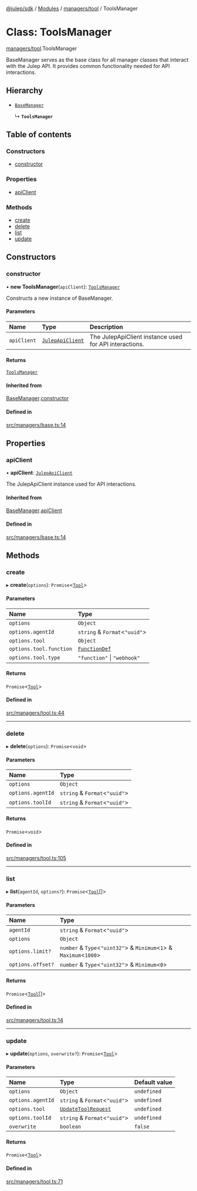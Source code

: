 [@julep/sdk](../README.md) / [Modules](../modules.md) / [managers/tool](../modules/managers_tool.md) / ToolsManager

# Class: ToolsManager

[managers/tool](../modules/managers_tool.md).ToolsManager

BaseManager serves as the base class for all manager classes that interact with the Julep API.
It provides common functionality needed for API interactions.

## Hierarchy

- [`BaseManager`](managers_base.BaseManager.md)

  ↳ **`ToolsManager`**

## Table of contents

### Constructors

- [constructor](managers_tool.ToolsManager.md#constructor)

### Properties

- [apiClient](managers_tool.ToolsManager.md#apiclient)

### Methods

- [create](managers_tool.ToolsManager.md#create)
- [delete](managers_tool.ToolsManager.md#delete)
- [list](managers_tool.ToolsManager.md#list)
- [update](managers_tool.ToolsManager.md#update)

## Constructors

### constructor

• **new ToolsManager**(`apiClient`): [`ToolsManager`](managers_tool.ToolsManager.md)

Constructs a new instance of BaseManager.

#### Parameters

| Name | Type | Description |
| :------ | :------ | :------ |
| `apiClient` | [`JulepApiClient`](api_JulepApiClient.JulepApiClient.md) | The JulepApiClient instance used for API interactions. |

#### Returns

[`ToolsManager`](managers_tool.ToolsManager.md)

#### Inherited from

[BaseManager](managers_base.BaseManager.md).[constructor](managers_base.BaseManager.md#constructor)

#### Defined in

[src/managers/base.ts:14](https://github.com/julep-ai/julep/blob/1aacc650d71dfc8cc6e2993599c2493784d992ef/sdks/ts/src/managers/base.ts#L14)

## Properties

### apiClient

• **apiClient**: [`JulepApiClient`](api_JulepApiClient.JulepApiClient.md)

The JulepApiClient instance used for API interactions.

#### Inherited from

[BaseManager](managers_base.BaseManager.md).[apiClient](managers_base.BaseManager.md#apiclient)

#### Defined in

[src/managers/base.ts:14](https://github.com/julep-ai/julep/blob/1aacc650d71dfc8cc6e2993599c2493784d992ef/sdks/ts/src/managers/base.ts#L14)

## Methods

### create

▸ **create**(`options`): `Promise`\<[`Tool`](../modules/api.md#tool)\>

#### Parameters

| Name | Type |
| :------ | :------ |
| `options` | `Object` |
| `options.agentId` | `string` & `Format`\<``"uuid"``\> |
| `options.tool` | `Object` |
| `options.tool.function` | [`FunctionDef`](../modules/api.md#functiondef) |
| `options.tool.type` | ``"function"`` \| ``"webhook"`` |

#### Returns

`Promise`\<[`Tool`](../modules/api.md#tool)\>

#### Defined in

[src/managers/tool.ts:44](https://github.com/julep-ai/julep/blob/1aacc650d71dfc8cc6e2993599c2493784d992ef/sdks/ts/src/managers/tool.ts#L44)

___

### delete

▸ **delete**(`options`): `Promise`\<`void`\>

#### Parameters

| Name | Type |
| :------ | :------ |
| `options` | `Object` |
| `options.agentId` | `string` & `Format`\<``"uuid"``\> |
| `options.toolId` | `string` & `Format`\<``"uuid"``\> |

#### Returns

`Promise`\<`void`\>

#### Defined in

[src/managers/tool.ts:105](https://github.com/julep-ai/julep/blob/1aacc650d71dfc8cc6e2993599c2493784d992ef/sdks/ts/src/managers/tool.ts#L105)

___

### list

▸ **list**(`agentId`, `options?`): `Promise`\<[`Tool`](../modules/api.md#tool)[]\>

#### Parameters

| Name | Type |
| :------ | :------ |
| `agentId` | `string` & `Format`\<``"uuid"``\> |
| `options` | `Object` |
| `options.limit?` | `number` & `Type`\<``"uint32"``\> & `Minimum`\<``1``\> & `Maximum`\<``1000``\> |
| `options.offset?` | `number` & `Type`\<``"uint32"``\> & `Minimum`\<``0``\> |

#### Returns

`Promise`\<[`Tool`](../modules/api.md#tool)[]\>

#### Defined in

[src/managers/tool.ts:14](https://github.com/julep-ai/julep/blob/1aacc650d71dfc8cc6e2993599c2493784d992ef/sdks/ts/src/managers/tool.ts#L14)

___

### update

▸ **update**(`options`, `overwrite?`): `Promise`\<[`Tool`](../modules/api.md#tool)\>

#### Parameters

| Name | Type | Default value |
| :------ | :------ | :------ |
| `options` | `Object` | `undefined` |
| `options.agentId` | `string` & `Format`\<``"uuid"``\> | `undefined` |
| `options.tool` | [`UpdateToolRequest`](../modules/api.md#updatetoolrequest) | `undefined` |
| `options.toolId` | `string` & `Format`\<``"uuid"``\> | `undefined` |
| `overwrite` | `boolean` | `false` |

#### Returns

`Promise`\<[`Tool`](../modules/api.md#tool)\>

#### Defined in

[src/managers/tool.ts:71](https://github.com/julep-ai/julep/blob/1aacc650d71dfc8cc6e2993599c2493784d992ef/sdks/ts/src/managers/tool.ts#L71)
